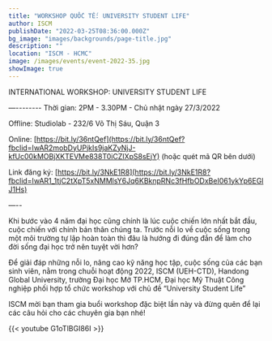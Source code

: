 ```yaml
---
title: "WORKSHOP QUỐC TẾ: UNIVERSITY STUDENT LIFE"
author: ISCM
publishDate: "2022-03-25T08:36:00.000Z"
bg_image: "images/backgrounds/page-title.jpg"
description: "" 
location: "ISCM - HCMC"
image: /images/events/event-2022-35.jpg
showImage: true
---
```

INTERNATIONAL WORKSHOP: UNIVERSITY STUDENT LIFE

—--------
Thời gian: 2PM - 3.30PM - Chủ nhật ngày  27/3/2022

Offline: Studiolab - 232/6 Võ Thị Sáu, Quận 3

Online: [https://bit.ly/36ntQef](https://bit.ly/36ntQef?fbclid=IwAR2mobDyUPjkIs9jaKZyNjJ-kfUc00kMOBjXKTEVMe838T0iCZIXpS8sEjY) (hoặc quét mã QR bên dưới)

Link đăng ký: [https://bit.ly/3NkE1R8](https://bit.ly/3NkE1R8?fbclid=IwAR1_1tjC2tXpT5xNMMlsY6Jq6KBknpRNc3fHfbODxBeI061ykYp6EGlJ1Hs)

—--

Khi bước vào 4 năm đại học cũng chính là lúc cuộc chiến lớn nhất bắt đầu, cuộc chiến với chính bản thân chúng ta. Trước nỗi lo về cuộc sống trong một môi trường tự lập hoàn toàn thì đâu là hướng đi đúng đắn để làm cho đời sống đại học trở nên tuyệt vời hơn?

Để giải đáp những nỗi lo, nâng cao kỹ năng học tập, cuộc sống của các bạn sinh viên, nằm trong chuỗi hoạt động 2022, ISCM (UEH-CTD), Handong Global University, trường Đại học Mở TP.HCM, Đại học Mỹ Thuật Công nghiệp phối hợp tổ chức workshop với chủ đề “University Student Life”

ISCM mời bạn tham gia buổi workshop đặc biệt lần này và đừng quên để lại các câu hỏi cho các chuyên gia bạn nhé!

{{< youtube G1oTlBGI86I >}}